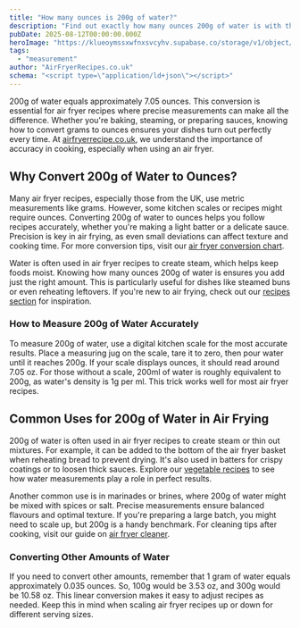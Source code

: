 ```yaml
---
title: "How many ounces is 200g of water?"
description: "Find out exactly how many ounces 200g of water is with this simple conversion guide. Perfect for air fryer recipes and precise measurements."
pubDate: 2025-08-12T00:00:00.000Z
heroImage: "https://klueoymssxwfnxsvcyhv.supabase.co/storage/v1/object/public/md/how-many-ounces-is-200g-of-water-bff186b3.webp"
tags:
  - "measurement"
author: "AirFryerRecipes.co.uk"
schema: "<script type=\"application/ld+json\"></script>"
---
```


<p>200g of water equals approximately 7.05 ounces. This conversion is essential for air fryer recipes where precise measurements can make all the difference. Whether you're baking, steaming, or preparing sauces, knowing how to convert grams to ounces ensures your dishes turn out perfectly every time. At <a href=https://www.airfryerrecipe.co.uk>airfryerrecipe.co.uk</a>, we understand the importance of accuracy in cooking, especially when using an air fryer.</p>

<h2>Why Convert 200g of Water to Ounces?</h2>
<p>Many air fryer recipes, especially those from the UK, use metric measurements like grams. However, some kitchen scales or recipes might require ounces. Converting 200g of water to ounces helps you follow recipes accurately, whether you're making a light batter or a delicate sauce. Precision is key in air frying, as even small deviations can affect texture and cooking time. For more conversion tips, visit our <a href=https://www.airfryerrecipe.co.uk/air-fryer-conversion-chart>air fryer conversion chart</a>.</p>

<p>Water is often used in air fryer recipes to create steam, which helps keep foods moist. Knowing how many ounces 200g of water is ensures you add just the right amount. This is particularly useful for dishes like steamed buns or even reheating leftovers. If you're new to air frying, check out our <a href=https://www.airfryerrecipe.co.uk/recipes>recipes section</a> for inspiration.</p>

<h3>How to Measure 200g of Water Accurately</h3>
<p>To measure 200g of water, use a digital kitchen scale for the most accurate results. Place a measuring jug on the scale, tare it to zero, then pour water until it reaches 200g. If your scale displays ounces, it should read around 7.05 oz. For those without a scale, 200ml of water is roughly equivalent to 200g, as water's density is 1g per ml. This trick works well for most air fryer recipes.</p>

<h2>Common Uses for 200g of Water in Air Frying</h2>
<p>200g of water is often used in air fryer recipes to create steam or thin out mixtures. For example, it can be added to the bottom of the air fryer basket when reheating bread to prevent drying. It's also used in batters for crispy coatings or to loosen thick sauces. Explore our <a href=https://www.airfryerrecipe.co.uk/recipe-category/vegetables>vegetable recipes</a> to see how water measurements play a role in perfect results.</p>

<p>Another common use is in marinades or brines, where 200g of water might be mixed with spices or salt. Precise measurements ensure balanced flavours and optimal texture. If you're preparing a large batch, you might need to scale up, but 200g is a handy benchmark. For cleaning tips after cooking, visit our guide on <a href=https://www.airfryerrecipe.co.uk/air-fryer-cleaner>air fryer cleaner</a>.</p>

<h3>Converting Other Amounts of Water</h3>
<p>If you need to convert other amounts, remember that 1 gram of water equals approximately 0.035 ounces. So, 100g would be 3.53 oz, and 300g would be 10.58 oz. This linear conversion makes it easy to adjust recipes as needed. Keep this in mind when scaling air fryer recipes up or down for different serving sizes.</p>